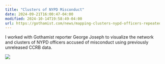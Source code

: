 ```yaml
---
title: "Clusters of NYPD Misconduct"
date: 2024-09-21T16:00:47-04:00
modified: 2024-10-14T19:58:49-04:00
url: https://gothamist.com/news/mapping-clusters-nypd-officers-repeatedly-accused-misconduct
---
```


I worked with Gothamist reporter George Joseph to visualize the network and clusters of NYPD officers accused of misconduct using previously unreleased CCRB data.

![](https://res.cloudinary.com/ejf/image/upload/fl_progressive:semi,c_scale,dpr_auto,w_1280/v1624505769/Screen_Shot_2021-06-21_at_8.58.50_PM.jpg)